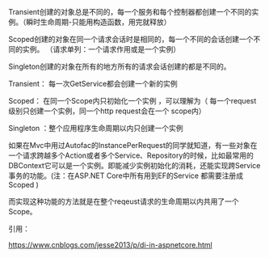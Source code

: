 Transient创建的对象总是不同的，每一个服务和每个控制器都创建一个不同的实例。（瞬时生命周期-只能用构造函数，用完就释放）

Scoped创建的对象在同一个请求会话时是相同的，每一个不同的会话创建一个不同的实例。 （请求单列：一个请求作用或是一个实例）


Singleton创建的对象在所有的地方所有的请求会话创建的都是不同的。


Transient： 每一次GetService都会创建一个新的实例

Scoped：  在同一个Scope内只初始化一个实例 ，可以理解为（ 每一个request级别只创建一个实例，同一个http request会在一个 scope内）

Singleton ：整个应用程序生命周期以内只创建一个实例 

如果在Mvc中用过Autofac的InstancePerRequest的同学就知道，有一些对象在一个请求跨越多个Action或者多个Service、Repository的时候，比如最常用的DBContext它可以是一个实例。即能减少实例初始化的消耗，还能实现跨Service事务的功能。(注：在ASP.NET Core中所有用到EF的Service 都需要注册成Scoped )
 
而实现这种功能的方法就是在整个reqeust请求的生命周期以内共用了一个Scope。

引用：

https://www.cnblogs.com/jesse2013/p/di-in-aspnetcore.html